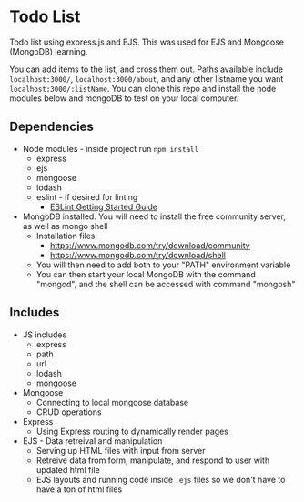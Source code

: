 # Todo List

Todo list using express.js and EJS. This was used for EJS and Mongoose (MongoDB) learning.

You can add items to the list, and cross them out. Paths available include `localhost:3000/`, `localhost:3000/about`, and any other listname you want `localhost:3000/:listName`. You can clone this repo and install the node modules below and mongoDB to test on your local computer.

## Dependencies

-   Node modules - inside project run `npm install`
    -   express
    -   ejs
    -   mongoose
    -   lodash
    -   eslint - if desired for linting
        -   [ESLint Getting Started Guide](https://eslint.org/docs/latest/user-guide/getting-started)
-   MongoDB installed. You will need to install the free community server, as well as mongo shell
    -   Installation files:
        -   https://www.mongodb.com/try/download/community
        -   https://www.mongodb.com/try/download/shell
    -   You will then need to add both to your "PATH" environment variable
    -   You can then start your local MongoDB with the command "mongod", and the shell can be accessed with command "mongosh"

## Includes

-   JS includes
    -   express
    -   path
    -   url
    -   lodash
    -   mongoose
-   Mongoose
    -   Connecting to local mongoose database
    -   CRUD operations
-   Express
    -   Using Express routing to dynamically render pages
-   EJS - Data retreival and manipulation
    -   Serving up HTML files with input from server
    -   Retreive data from form, manipulate, and respond to user with updated html file
    -   EJS layouts and running code inside `.ejs` files so we don't have to have a ton of html files
